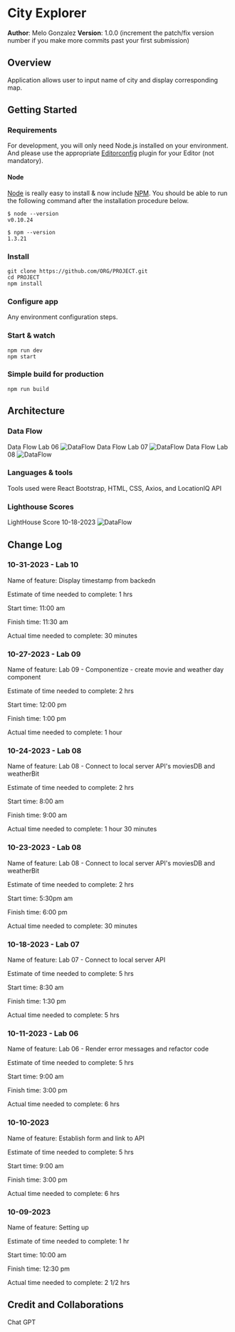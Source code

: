 # City Explorer

**Author**: Melo Gonzalez
**Version**: 1.0.0 (increment the patch/fix version number if you make more commits past your first submission)

## Overview

Application allows user to input name of city and display corresponding map.

## Getting Started

### Requirements

For development, you will only need Node.js installed on your environment.
And please use the appropriate [Editorconfig](http://editorconfig.org/) plugin for your Editor (not mandatory).

#### Node

[Node](http://nodejs.org/) is really easy to install & now include [NPM](https://npmjs.org/).
You should be able to run the following command after the installation procedure
below.

    $ node --version
    v0.10.24

    $ npm --version
    1.3.21

### Install

    git clone https://github.com/ORG/PROJECT.git
    cd PROJECT
    npm install

### Configure app

Any environment configuration steps.

### Start & watch

    npm run dev
    npm start

### Simple build for production

    npm run build

## Architecture

### Data Flow

Data Flow Lab 06  ![DataFlow](src/images/data-flow-image.jpg)
Data Flow Lab 07   ![DataFlow](src/images/dataflow10182023.jpg)
Data Flow Lab 08   ![DataFlow](src/images/data-flow-lab08.jpg)

### Languages & tools

Tools used were React Bootstrap, HTML, CSS, Axios, and LocationIQ API

### Lighthouse Scores

LightHouse Score 10-18-2023 ![DataFlow](src/images/Lighthouse10-18-2023.png)

## Change Log

### 10-31-2023 - Lab 10

Name of feature: Display timestamp from backedn

Estimate of time needed to complete: 1 hrs

Start time: 11:00 am

Finish time: 11:30 am

Actual time needed to complete: 30 minutes

### 10-27-2023 - Lab 09

Name of feature: Lab 09 - Componentize - create movie and weather day component

Estimate of time needed to complete: 2 hrs

Start time: 12:00 pm

Finish time: 1:00 pm

Actual time needed to complete: 1 hour

### 10-24-2023 - Lab 08

Name of feature: Lab 08 - Connect to local server API's moviesDB and weatherBit

Estimate of time needed to complete: 2 hrs

Start time: 8:00 am

Finish time: 9:00 am

Actual time needed to complete: 1 hour 30 minutes

### 10-23-2023 - Lab 08

Name of feature: Lab 08 - Connect to local server API's moviesDB and weatherBit

Estimate of time needed to complete: 2 hrs

Start time: 5:30pm am

Finish time: 6:00 pm

Actual time needed to complete: 30 minutes

### 10-18-2023 - Lab 07

Name of feature: Lab 07 - Connect to local server API

Estimate of time needed to complete: 5 hrs

Start time: 8:30 am

Finish time: 1:30 pm

Actual time needed to complete: 5 hrs

### 10-11-2023 - Lab 06

Name of feature: Lab 06 - Render error messages and refactor code

Estimate of time needed to complete: 5 hrs

Start time: 9:00 am

Finish time: 3:00 pm

Actual time needed to complete: 6 hrs

### 10-10-2023

Name of feature: Establish form and link to API

Estimate of time needed to complete: 5 hrs

Start time: 9:00 am

Finish time: 3:00 pm

Actual time needed to complete: 6 hrs

### 10-09-2023

Name of feature: Setting up

Estimate of time needed to complete: 1 hr

Start time: 10:00 am

Finish time: 12:30 pm

Actual time needed to complete: 2 1/2 hrs

## Credit and Collaborations

Chat GPT  
